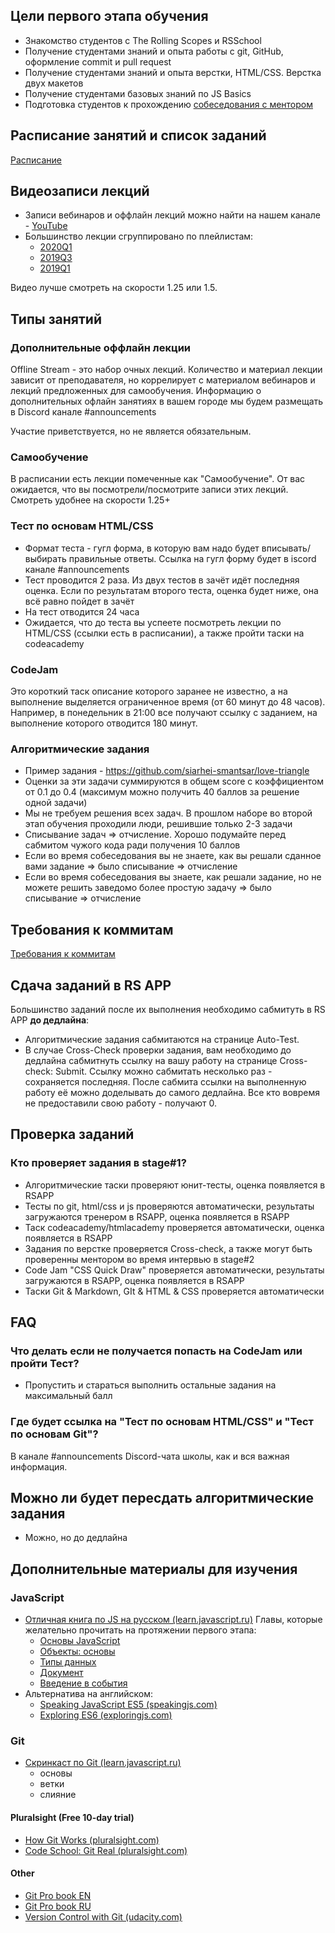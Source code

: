 ## Цели первого этапа обучения
- Знакомство студентов с The Rolling Scopes и RSSchool
- Получение студентами знаний и опыта работы с git, GitHub, оформление commit и pull request
- Получение студентами знаний и опыта верстки, HTML/CSS. Верстка двух макетов
- Получение студентами базовых знаний по JS Basics
- Подготовка студентов к прохождению [собеседования с ментором](technical-screening.md)

## Расписание занятий и список заданий
[Расписание](https://docs.google.com/spreadsheets/d/1oM2O8DtjC0HodB3j7hcIResaWBw8P18tXkOl1ymelvE/edit#gid=0)

## Видеозаписи лекций
   - Записи вебинаров и оффлайн лекций можно найти на нашем канале - [YouTube](https://youtube.com/c/rollingscopesschool)
   - Большинство лекции сгруппировано по плейлистам:
       - [2020Q1](https://youtu.be/1ric9J-iYGM)
       - [2019Q3](https://youtu.be/cDNpoHMeL9U)
       - [2019Q1](https://youtu.be/13KzPeWlhuE)
   
  Видео лучше смотреть на скорости 1.25 или 1.5.

## Типы занятий
### Дополнительные оффлайн лекции
Offline Stream - это набор очных лекций. Количество и материал лекции зависит от преподавателя, но коррелирует с материалом вебинаров и лекций предложенных для самообучения.
Информацию о дополнительных офлайн занятиях в вашем городе мы будем размещать в Discord канале #announcements

Участие приветствуется, но не является обязательным.

### Самообучение
В расписании есть лекции помеченные как "Самообучение". От вас ожидается, что вы посмотрели/посмотрите записи этих лекций. Смотреть удобнее на скорости 1.25+

### Тест по основам HTML/CSS
- Формат теста - гугл форма, в которую вам надо будет вписывать/выбирать правильные ответы. Ссылка на гугл форму будет в iscord канале #announcements
- Тест проводится 2 раза. Из двух тестов в зачёт идёт последняя оценка. Если по результатам второго теста, оценка будет ниже, она всё равно пойдет в зачёт
- На тест отводится 24 часа
- Ожидается, что до теста вы успеете посмотреть лекции по HTML/CSS (ссылки есть в расписании), а также пройти таски на codeacademy

### CodeJam
Это короткий таск описание которого заранее не известно, а на выполнение выделяется ограниченное время (от 60 минут до 48 часов).
Например, в понедельник в 21:00 все получают ссылку с заданием, на выполнение которого отводится 180 минут.

### Алгоритмические задания
- Пример задания - https://github.com/siarhei-smantsar/love-triangle
- Оценки за эти задачи суммируются в общем score с коэффициентом от 0.1 до 0.4 (максимум можно получить 40 баллов за решение одной задачи)
- Мы не требуем решения всех задач. В прошлом наборе во второй этап обучения проходили люди, решившие только 2-3 задачи
- Списывание задач ⇒ отчисление. Хорошо подумайте перед сабмитом чужого кода ради получения 10 баллов
- Если во время собеседования вы не знаете, как вы решали сданное вами задание ⇒ было списывание ⇒ отчисление
- Если во время собеседования вы знаете, как решали задание, но не можете решить заведомо более простую задачу ⇒ было списывание ⇒ отчисление

## Требования к коммитам
[Требования к коммитам](git-convention.md)

## Сдача заданий в RS APP
Большинство заданий после их выполнения необходимо сабмитуть в RS APP **до дедлайна**:
- Алгоритмические задания сабмитаются на странице Auto-Test.
- В случае Cross-Check проверки задания, вам необходимо до дедлайна сабмитнуть ссылку на вашу работу на странице Cross-check: Submit. Ссылку можно сабмитать несколько раз - сохраняется последняя. После сабмита ссылки на выполненную работу её можно доделывать до самого дедлайна. Все кто вовремя не предоставили свою работу - получают 0. 

## Проверка заданий
### Кто проверяет задания в stage#1?
- Алгоритмические таски проверяют юнит-тесты, оценка появляется в RSAPP
- Тесты по git, html/css и js проверяются автоматически, результаты загружаются тренером в RSAPP, оценка появляется в RSAPP
- Таск codeacademy/htmlacademy проверяется автоматически, оценка появляется в RSAPP
- Задания по верстке проверяется Cross-check, а также могут быть проверенны ментором во время интервью в stage#2
- Code Jam "CSS Quick Draw" проверяется автоматически, результаты загружаются в RSAPP, оценка появляется в RSAPP
- Таски Git & Markdown, GIt & HTML & CSS проверяется автоматически

## FAQ
### Что делать если не получается попасть на CodeJam или пройти Тест?
- Пропустить и стараться выполнить остальные задания на максимальный балл

### Где будет ссылка на "Тест по основам HTML/CSS" и "Тест по основам Git"?
В канале #announcements Discord-чата школы, как и вся важная информация.

## Можно ли будет пересдать алгоритмические задания
- Можно, но до дедлайна

## Дополнительные материалы для изучения
### JavaScript
- [Отличная книга по JS на русском (learn.javascript.ru)](https://learn.javascript.ru/)
Главы, которые желательно прочитать на протяжении первого этапа:
   - [Основы JavaScript](https://learn.javascript.ru/first-steps)
   - [Объекты: основы](https://learn.javascript.ru/object-basics)
   - [Типы данных](https://learn.javascript.ru/data-types)
   - [Документ](https://learn.javascript.ru/document)
   - [Введение в события](https://learn.javascript.ru/events)
- Альтернатива на английском:
     * [Speaking JavaScript ES5 (speakingjs.com)](http://speakingjs.com/es5/)
     * [Exploring ES6 (exploringjs.com)](https://exploringjs.com/es6/)

### Git 
- [Скринкаст по Git (learn.javascript.ru)](https://learn.javascript.ru/screencast/git/)
    - основы
    - ветки
    - слияние

#### Pluralsight (Free 10-day trial)
- [How Git Works (pluralsight.com)](https://www.pluralsight.com/courses/how-git-works/)
- [Code School: Git Real (pluralsight.com)](https://www.pluralsight.com/courses/code-school-git-real/)

#### Other
- [Git Pro book EN](https://git-scm.com/book/en/v2/)
- [Git Pro book RU](https://git-scm.com/book/ru/v2/)
- [Version Control with Git (udacity.com)](https://www.udacity.com/course/version-control-with-git--ud123/)
